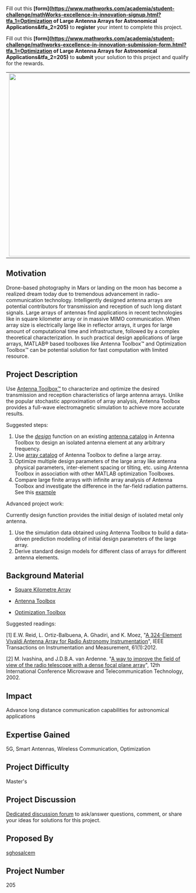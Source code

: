 Fill out this <strong>[form](https://www.mathworks.com/academia/student-challenge/mathWorks-excellence-in-innovation-signup.html?tfa_1=Optimization of Large Antenna Arrays for Astronomical Applications&tfa_2=205)</strong> to **register** your intent to complete this project.

Fill out this <strong>[form](https://www.mathworks.com/academia/student-challenge/mathworks-excellence-in-innovation-submission-form.html?tfa_1=Optimization of Large Antenna Arrays for Astronomical Applications&tfa_2=205)</strong> to **submit** your solution to this project and qualify for the rewards.

<table>
<td><img src="https://gist.githubusercontent.com/robertogl/e0115dc303472a9cfd52bbbc8edb7665/raw/space-systems-communications.jpg"  width=500 /></td>
<td><p><h1>Optimization of Large Antenna Arrays for Astronomical Applications</h1></p>
<p> Design a large antenna array and optimize its multiple design variables to achieve desired transmission/reception characteristics.  </p>
</table>

## Motivation

Drone-based photography in Mars or landing on the moon has become a realized dream today due to tremendous advancement in radio-communication technology. Intelligently designed antenna arrays are potential contributors for transmission and reception of such long distant signals. Large arrays of antennas find applications in recent technologies like in square kilometer array or in massive MIMO communication. When array size is electrically large like in reflector arrays, it urges for large amount of computational time and infrastructure, followed by a complex theoretical characterization. In such practical design applications of large arrays, MATLAB® based toolboxes like Antenna Toolbox™ and Optimization Toolbox™ can be potential solution for fast computation with limited resource. 

## Project Description

Use [Antenna Toolbox™](https://www.mathworks.com/products/antenna.html) to characterize and optimize the desired transmission and reception characteristics of large antenna arrays. Unlike the popular stochastic approximation of array analysis, Antenna Toolbox provides a full-wave electromagnetic simulation to achieve more accurate results. 

Suggested steps:
1. Use the [*design*](https://www.mathworks.com/help/antenna/ref/design.html) function on an existing [antenna catalog]( https://www.mathworks.com/help/antenna/antenna-catalog.html) in Antenna Toolbox to design an isolated antenna element at any arbitrary frequency. 
2. Use [array catalog]( https://www.mathworks.com/help/antenna/array-catalog.html) of Antenna Toolbox to define a large array. 
3. Optimize multiple design parameters of the large array like antenna physical parameters, inter-element spacing or tilting, etc. using Antenna Toolbox in association with other MATLAB optimization Toolboxes. 
4. Compare large finite arrays with infinite array analysis of Antenna Toolbox and investigate the difference in the far-field radiation patterns. See this [example](https://www.mathworks.com/help/antenna/ug/modeling-mutual-coupling-in-large-arrays-using-infinite-array-analysis.html?searchHighlight=infinite%20array&amp;s_tid=srchtitle) 

Advanced project work: 

Currently design function provides the initial design of isolated metal only antenna. 
1. Use the simulation data obtained using Antenna Toolbox to build a data-driven prediction modelling of initial design parameters of the large array.
2. Derive standard design models for different class of arrays for different antenna elements. 

## Background Material

- [Square Kilometre Array](https://www.skatelescope.org/the-ska-project/)

- [Antenna Toolbox](https://www.mathworks.com/help/antenna/)

- [Optimization Toolbox](https://www.mathworks.com/products/optimization.html)

Suggested readings:

[1] E.W. Reid, L. Ortiz-Balbuena, A. Ghadiri, and K. Moez, "[A 324-Element Vivaldi Antenna Array for Radio Astronomy Instrumentation](https://doi.org/10.1109/TIM.2011.2159414)", IEEE Transactions on Instrumentation and Measurement, 61(1):2012.

[2] M. Ivashina, and J.D.B.A. van Ardenne. "[A way to improve the field of view of the radio telescope with a dense focal plane array](https://doi.org/10.1109/CRMICO.2002.1137238)", 12th International Conference Microwave and Telecommunication Technology, 2002. 


## Impact

Advance long distance communication capabilities for astronomical applications  

## Expertise Gained 

5G, Smart Antennas, Wireless Communication, Optimization

## Project Difficulty

Master's

## Project Discussion

[Dedicated discussion forum](https://github.com/mathworks/MathWorks-Excellence-in-Innovation/discussions/36) to ask/answer questions, comment, or share your ideas for solutions for this project.

## Proposed By

[sghosalcem](https://github.com/sghosalcem)

## Project Number

205
